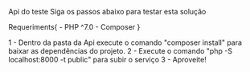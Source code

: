 Api do teste
Siga os passos abaixo para testar esta solução

Requeriments{
    - PHP ^7.0
    - Composer
}

1 - Dentro da pasta da Api execute o comando "composer install" para baixar as dependências do projeto.
2 - Execute o comando "php -S localhost:8000 -t public" para subir o serviço
3 - Aproveite!
